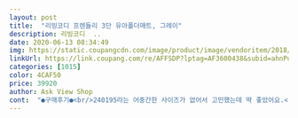 ```yaml
---
layout: post 
title:  "리빙코디 프렌들리 3단 유아폴더매트, 그레이" 
description: 리빙코디  ..
date: 2020-06-13 08:34:49 
img: https://static.coupangcdn.com/image/product/image/vendoritem/2018/10/25/3144395489/6eaae8d1-f4d3-4fad-be9c-c1a98b6b1ea2.jpg 
linkUrl: https://link.coupang.com/re/AFFSDP?lptag=AF3600438&subid=ahnPublicAsk&pageKey=21738760&itemId=84907701&vendorItemId=3144395489&traceid=V0-113-ae2f022dddf9f445 
categories: [1015] 
color: 4CAF50 
price: 39920 
author: Ask View Shop 
cont:  "●구매후기●<br/>240195라는 어중간한 사이즈가 없어서 고민했는데 딱 좋았어요.<br/>.<br/><br/>4개에 13만원 조금 넘는 금액으로 층간소음도 잡고 좋은 것 같아요<br/>결론을 말씀드리면 이런저런 내용을 쓰긴 했지만 추천드릴 수 있는 제품인 것 같아요.<br/>.<br/><br/>과자나 음료흘려 닦으면 그냥 숙 닦여 오염도 적고 너무나 좋아요<br/>굳!<br/>그래서 거실 남은 자투리 공간에 놓으니 좋네요<br/>그리고 딱 맞춘 느낌은 아니다 보니 매트 사이가 살짝 벌어져서 틈새로 먼지나 부스러기가  많이 들어갈 것같아요.<br/>.<br/><br/>남편은 이 정도는 뭐.<br/>.<br/><br/>냄새 안나고<br/>단단하고.<br/>.<br/><br/>단단하다고해서 구입<br/>리뷰에 냄새 난다는사람 한명도없고<br/>매트 사이의 벌어짐이 없었다면 완전 강추였을 듯ㅎㅎ<br/>밀림은 있어요.<br/>.<br/><br/>색상은 다른 분들이 얘기하듯 블루에 가까워요.<br/>.<br/><br/>생각보다 폭신하면서 짱짱해요<br/>소리는 가운데 밟을 때는 소리 안 나는데 가장자리 부분은 소리나요.<br/>.<br/><br/>소리는 느끼는 사람마다 다른 것같아요.<br/>.<br/><br/>쓰다보면 소프트 해지겠죠.<br/>.<br/><br/>아이가 뛰어도 울림도 없고 정만 탄탄해요<br/>아이가 자면서 침대에 자꾸 발이 빠져 가드로 구입했는데 생각보다 사이즈사 커 그건 포기했어요<br/>원래 용도로 사용하지 못해서 아쉽지만의외로너무나좋은 퀄리티에 거실 전체에 깔아 놓으려고 해요<br/>이런 마인드고.<br/>.<br/><br/>저는 좀 거슬리는데  뭐 저렴하니까.<br/>.<br/><br/>저렴하고<br/>제가본건 단세가지.<br/>.<br/><br/>진짜.<br/>.<br/>냄새 1도안나고 하드합니다.<br/>.<br/><br/>참.<br/>.<br/> 쿠션감은 저희가 거실에 크림하우스 프리 사용하고 있는데 그것보단 쪼오끔 딱딱하고 매트 느낌이 부드럽진 않아요.<br/>.<br/><br/>청소는 자주해야 할 듯... <br/><br/>치수 다 재서 딱 맞춰서 주문했어요.<br/>.<br/><br/>하지만 가성비 따진다면 최고에요.<br/>.<br/><br/>하지만 뒷면을 사용할 예정이라.<br/>.<br/><br/>하지만 딱 맞춰서 주문해서 저희는 사용할 때 밀리는 부분없을 것같아요.<br/>.<br/><br/>240195라는 어중간한 사이즈가 없어서 고민했는데 딱 좋았어요.<br/>.<br/><br/>4개에 13만원 조금 넘는 금액으로 층간소음도 잡고 좋은 것 같아요<br/>결론을 말씀드리면 이런저런 내용을 쓰긴 했지만 추천드릴 수 있는 제품인 것 같아요.<br/>.<br/><br/>과자나 음료흘려 닦으면 그냥 숙 닦여 오염도 적고 너무나 좋아요<br/>굳!<br/>그래서 거실 남은 자투리 공간에 놓으니 좋네요<br/>그리고 딱 맞춘 느낌은 아니다 보니 매트 사이가 살짝 벌어져서 틈새로 먼지나 부스러기가  많이 들어갈 것같아요.<br/>.<br/><br/>남편은 이 정도는 뭐.<br/>.<br/><br/>냄새 안나고<br/>단단하고.<br/>.<br/><br/>단단하다고해서 구입<br/>리뷰에 냄새 난다는사람 한명도없고<br/>매트 사이의 벌어짐이 없었다면 완전 강추였을 듯ㅎㅎ<br/>밀림은 있어요.<br/>.<br/><br/>색상은 다른 분들이 얘기하듯 블루에 가까워요.<br/>.<br/><br/>생각보다 폭신하면서 짱짱해요<br/>소리는 가운데 밟을 때는 소리 안 나는데 가장자리 부분은 소리나요.<br/>.<br/><br/>소리는 느끼는 사람마다 다른 것같아요.<br/>.<br/><br/>쓰다보면 소프트 해지겠죠.<br/>.<br/><br/>아이가 뛰어도 울림도 없고 정만 탄탄해요<br/>아이가 자면서 침대에 자꾸 발이 빠져 가드로 구입했는데 생각보다 사이즈사 커 그건 포기했어요<br/>원래 용도로 사용하지 못해서 아쉽지만의외로너무나좋은 퀄리티에 거실 전체에 깔아 놓으려고 해요<br/>이런 마인드고.<br/>.<br/><br/>저는 좀 거슬리는데  뭐 저렴하니까.<br/>.<br/><br/>저렴하고<br/>제가본건 단세가지.<br/>.<br/><br/>진짜.<br/>.<br/>냄새 1도안나고 하드합니다.<br/>.<br/><br/>참.<br/>.<br/> 쿠션감은 저희가 거실에 크림하우스 프리 사용하고 있는데 그것보단 쪼오끔 딱딱하고 매트 느낌이 부드럽진 않아요.<br/>.<br/><br/>청소는 자주해야 할 듯... <br/><br/>치수 다 재서 딱 맞춰서 주문했어요.<br/>.<br/><br/>하지만 가성비 따진다면 최고에요.<br/>.<br/><br/>하지만 뒷면을 사용할 예정이라.<br/>.<br/><br/>하지만 딱 맞춰서 주문해서 저희는 사용할 때 밀리는 부분없을 것같아요.<br/>.<br/><br/>" 
---
```

